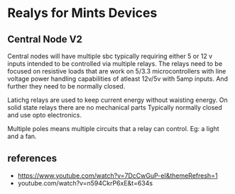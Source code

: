 # Realys for Mints Devices

## Central Node V2
Central nodes will have multiple sbc typically requiring either 5 or 12 v inputs intended to be controlled via multiple relays. The relays need to be focused on resistive loads that are work on 5/3.3 microcontrollers with line voltage power handling capabilities of atleast 12v/5v with 5amp inputs. And further they need to be normally closed.

Latichg relays are used to keep current energy without waisting energy.
On solid state relays there are no mechanical parts Typically normally closed and use opto electronics.

Multiple poles means multiple circuits that a relay can control. Eg: a light and a fan. 

## references
- https://www.youtube.com/watch?v=7DcCwGuP-eI&themeRefresh=1
- youtube.com/watch?v=n594CkrP6xE&t=634s

